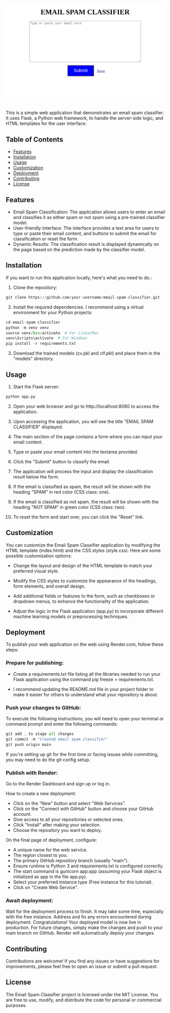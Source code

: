 # ![Email Spam Classifier](/Screenshots/Homepage.png)

This is a simple web application that demonstrates an email spam classifier. It uses Flask, a Python web framework, to handle the server-side logic, and HTML templates for the user interface. 

## Table of Contents

- [Features](#feature)
- [Installation](#installation)
- [Usage](#usage)
- [Customization](#customization)
- [Deployment](#deployment)
- [Contributing](#contributing)
- [License](#lLicense)

## Features

- Email Spam Classification: The application allows users to enter an email and classifies it as either spam or not spam using a pre-trained classifier model.
- User-friendly Interface: The interface provides a text area for users to type or paste their email content, and buttons to submit the email for classification or reset the form.
- Dynamic Results: The classification result is displayed dynamically on the page based on the prediction made by the classifier model.

## Installation

If you want to run this application locally, here's what you need to do.:

1. Clone the repository:

```python
git clone https://github.com/your-username/email-spam-classifier.git
```

2. Install the required dependencies. I recommend using a virtual environment for your Python projects:

```python
cd email-spam-classifier
python -m venv venv
source venv/bin/activate  # For Linux/Mac
venv\Scripts\activate  # For Windows
pip install -r requirements.txt
```

3. Download the trained models (cv.pkl and clf.pkl) and place them in the "models" directory.

## Usage

1. Start the Flask server:

```python
python app.py
```

2. Open your web browser and go to http://localhost:8080 to access the application.

3. Upon accessing the application, you will see the title "EMAIL SPAM CLASSIFIER" displayed.

4. The main section of the page contains a form where you can input your email content.

5. Type or paste your email content into the textarea provided.

6. Click the "Submit" button to classify the email.

7. The application will process the input and display the classification result below the form.

8. If the email is classified as spam, the result will be shown with the heading "SPAM" in red color (CSS class: one).

9. If the email is classified as not spam, the result will be shown with the heading "NOT SPAM" in green color (CSS class: two).

10. To reset the form and start over, you can click the "Reset" link.

## Customization

You can customize the Email Spam Classifier application by modifying the HTML template (index.html) and the CSS styles (style.css). Here are some possible customization options:

- Change the layout and design of the HTML template to match your preferred visual style.

- Modify the CSS styles to customize the appearance of the headings, form elements, and overall design.

- Add additional fields or features to the form, such as checkboxes or dropdown menus, to enhance the functionality of the application.

- Adjust the logic in the Flask application (app.py) to incorporate different machine learning models or preprocessing techniques.

## Deployment

To publish your web application on the web using Render.com, follow these steps:

### Prepare for publishing:

- Create a requirements.txt file listing all the libraries needed to run your Flask application using the command pip freeze > requirements.txt.

- I recommend updating the README.md file in your project folder to make it easier for others to understand what your repository is about.

### Push your changes to GitHub:

To execute the following instructions, you will need to open your terminal or command prompt and enter the following commands:

```python
git add . to stage all changes
git commit -m "Created email spam classifier"
git push origin main
```

If you're setting up git for the first time or facing issues while committing, you may need to do the git config setup.

### Publish with Render:

Go to the Render Dashboard and sign up or log in.

How to create a new deployment:
- Click on the "New" button and select "Web Services".
- Click on the "Connect with GitHub" button and choose your GitHub account.
- Give access to all your repositories or selected ones.
- Click "Install" after making your selection.
- Choose the repository you want to deploy.

On the final page of deployment, configure:

- A unique name for the web service.
- The region closest to you.
- The primary GitHub repository branch (usually "main").
- Ensure runtime is Python 3 and requirements.txt is configured correctly.
- The start command is gunicorn app:app (assuming your Flask object is initialized as app in the file app.py).
- Select your preferred instance type (Free instance for this tutorial).
- Click on "Create Web Service".

### Await deployment:

Wait for the deployment process to finish. It may take some time, especially with the free instance.
Address and fix any errors encountered during deployment.
Congratulations! Your deployed model is now live in production. For future changes, simply make the changes and push to your main branch on GitHub. Render will automatically deploy your changes.

## Contributing

Contributions are welcome! If you find any issues or have suggestions for improvements, please feel free to open an issue or submit a pull request.

## License
The Email Spam Classifier project is licensed under the MIT License. You are free to use, modify, and distribute the code for personal or commercial purposes.
